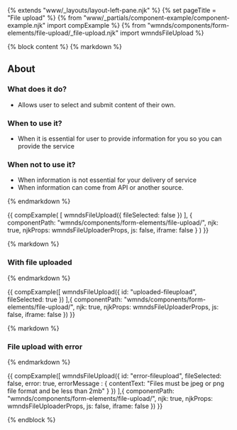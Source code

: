 {% extends "www/_layouts/layout-left-pane.njk" %}
{% set pageTitle = "File upload" %}
{% from "www/_partials/component-example/component-example.njk" import compExample %}
{% from "wmnds/components/form-elements/file-upload/_file-upload.njk" import wmndsFileUpload %}

{% block content %}
{% markdown %}

## About

### What does it do?

- Allows user to select and submit content of their own.

### When to use it?

- When it is essential for user to provide information for you so you can provide the service

### When not to use it?

- When information is not essential for your delivery of service
- When information can come from API or another source.

{% endmarkdown %}

{{
compExample(
    [
      wmndsFileUpload({
        fileSelected: false
      })
    ],
    {
      componentPath: "wmnds/components/form-elements/file-upload/",
      njk: true,
      njkProps: wmndsFileUploaderProps,
      js: false,
      iframe: false
    }
)
}}

{% markdown %}

### With file uploaded

{% endmarkdown %}

{{
    compExample([
      wmndsFileUpload({
        id: "uploaded-fileupload",
        fileSelected: true
      })
    ],{
      componentPath: "wmnds/components/form-elements/file-upload/",
      njk: true,
      njkProps: wmndsFileUploaderProps,
      js: false,
      iframe: false
    })
}}

{% markdown %}

### File upload with error

{% endmarkdown %}

{{
    compExample([
      wmndsFileUpload({
        id: "error-fileupload",
        fileSelected: false,
        error: true,
        errorMessage : {
          contentText: "Files must be jpeg or png file format and be less than 2mb"
        }
      })
    ],{
      componentPath: "wmnds/components/form-elements/file-upload/",
      njk: true,
      njkProps: wmndsFileUploaderProps,
      js: false,
      iframe: false
    })
}}

{% endblock %}
